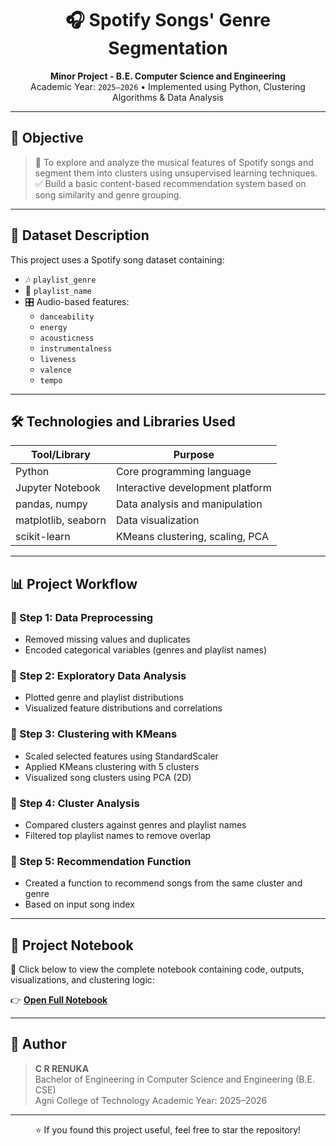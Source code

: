<h1 align="center">🎧 Spotify Songs' Genre Segmentation</h1>

<p align="center">
  <b>Minor  Project - B.E. Computer Science and Engineering</b><br>
  Academic Year: <code>2025–2026</code> • Implemented using Python, Clustering Algorithms & Data Analysis
</p>

---

## 🧠 Objective

> 🎯 To explore and analyze the musical features of Spotify songs and segment them into clusters using unsupervised learning techniques.  
> ✅ Build a basic content-based recommendation system based on song similarity and genre grouping.

---

## 📁 Dataset Description

This project uses a Spotify song dataset containing:
- 🎶 `playlist_genre`  
- 📜 `playlist_name`  
- 🎛️ Audio-based features:  
  - `danceability`  
  - `energy`  
  - `acousticness`  
  - `instrumentalness`  
  - `liveness`  
  - `valence`  
  - `tempo`

---

## 🛠 Technologies and Libraries Used

| Tool/Library      | Purpose                          |
|-------------------|----------------------------------|
| Python            | Core programming language        |
| Jupyter Notebook  | Interactive development platform |
| pandas, numpy     | Data analysis and manipulation   |
| matplotlib, seaborn | Data visualization            |
| scikit-learn      | KMeans clustering, scaling, PCA  |

---

## 📊 Project Workflow

### 🔹 Step 1: Data Preprocessing
- Removed missing values and duplicates
- Encoded categorical variables (genres and playlist names)

### 🔹 Step 2: Exploratory Data Analysis
- Plotted genre and playlist distributions
- Visualized feature distributions and correlations

### 🔹 Step 3: Clustering with KMeans
- Scaled selected features using StandardScaler
- Applied KMeans clustering with 5 clusters
- Visualized song clusters using PCA (2D)

### 🔹 Step 4: Cluster Analysis
- Compared clusters against genres and playlist names
- Filtered top playlist names to remove overlap

### 🔹 Step 5: Recommendation Function
- Created a function to recommend songs from the same cluster and genre
- Based on input song index

---

## 📂 Project Notebook

📄 Click below to view the complete notebook containing code, outputs, visualizations, and clustering logic:

👉 [**Open Full Notebook**](./spotify_project.ipynb)

---

## 👤 Author

> **C R RENUKA**  
> Bachelor of Engineering in Computer Science and Engineering (B.E. CSE)  
>  Agni College of Technology
> Academic Year: 2025–2026

---

<p align="center">⭐ If you found this project useful, feel free to star the repository!</p>
